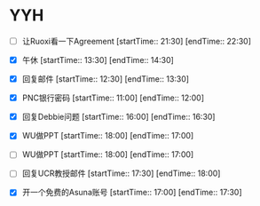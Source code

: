 # YYH
- [ ] 让Ruoxi看一下Agreement [startTime:: 21:30]  [endTime:: 22:30]
- [x] 午休 [startTime:: 13:30]  [endTime:: 14:30]
- [x] 回复邮件 [startTime:: 12:30]  [endTime:: 13:30]
- [x] PNC银行密码 [startTime:: 11:00]  [endTime:: 12:00]
- [x] 回复Debbie问题 [startTime:: 16:00]  [endTime:: 16:30]
- [x] WU做PPT [startTime:: 18:00]  [endTime:: 17:00]
- [ ] WU做PPT [startTime:: 18:00]  [endTime:: 17:00]
- [ ] 回复UCR教授邮件 [startTime:: 17:30]  [endTime:: 18:00]
- [x] 开一个免费的Asuna账号 [startTime:: 17:00]  [endTime:: 17:30]

